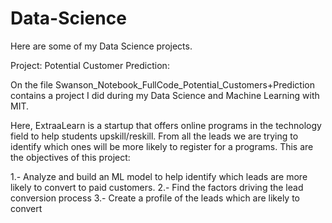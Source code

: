 # Data-Science
Here are some of my Data Science projects.

Project: Potential Customer Prediction:

On the file Swanson_Notebook_FullCode_Potential_Customers+Prediction contains a project I did during my Data Science and Machine Learning with MIT.

Here, ExtraaLearn is a startup that offers online programs in the technology field to help students upskill/reskill. From all the leads we are trying to identify which ones will be more likely to register for a programs.
This are the objectives of this project:

1.- Analyze and build an ML model to help identify which leads are more likely to convert to paid customers.
2.- Find the factors driving the lead conversion process
3.- Create a profile of the leads which are likely to convert
